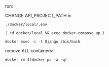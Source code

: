  run:
 
 CHANGE API_PROJECT_PATH in 
  
    ./docker/local/.env
 
 ```( cd docker/local && exec docker-compose up )```
 
 ```docker exec -i -t Django /bin/bash```
 
 remove ALL containers:
   
   ```docker rm $(docker ps -a -q)```